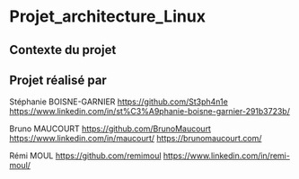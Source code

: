 # Projet_architecture_Linux

## Contexte du projet

## Projet réalisé par

Stéphanie BOISNE-GARNIER
https://github.com/St3ph4n1e
https://www.linkedin.com/in/st%C3%A9phanie-boisne-garnier-291b3723b/

Bruno MAUCOURT
https://github.com/BrunoMaucourt
https://www.linkedin.com/in/maucourt/
https://brunomaucourt.com/

Rémi MOUL
https://github.com/remimoul
https://www.linkedin.com/in/remi-moul/
